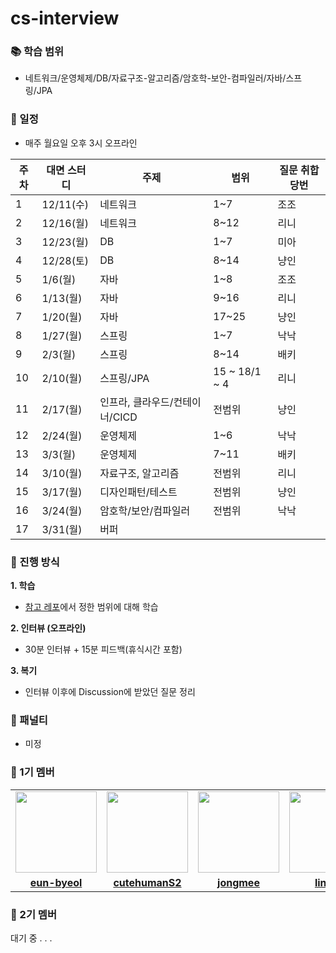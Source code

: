 # cs-interview


### 📚 학습 범위

- 네트워크/운영체제/DB/자료구조-알고리즘/암호학-보안-컴파일러/자바/스프링/JPA

### 📆 일정

- 매주 월요일 오후 3시 오프라인

| 주차 | 대면 스터디     | 주제                       | 범위            | 질문 취합 당번 |
|------|----------------|----------------------------|----------------|---------------|
| 1    | 12/11(수)      | 네트워크                   | 1~7            | 조조          |
| 2    | 12/16(월)      | 네트워크                   | 8~12           | 리니          |
| 3    | 12/23(월)      | DB                         | 1~7            | 미아          |
| 4    | 12/28(토)      | DB                         | 8~14           | 냥인          |
| 5    | 1/6(월)        | 자바                       | 1~8            | 조조          |
| 6    | 1/13(월)       | 자바                       | 9~16           | 리니          |
| 7    | 1/20(월)       | 자바                       | 17~25          | 냥인          |
| 8    | 1/27(월)       | 스프링                     | 1~7            | 낙낙          |
| 9    | 2/3(월)        | 스프링                     | 8~14           | 배키          |
| 10   | 2/10(월)       | 스프링/JPA                 | 15 ~ 18/1 ~ 4      | 리니          |
| 11   | 2/17(월)       | 인프라, 클라우드/컨테이너/CICD | 전범위         | 냥인          |
| 12   | 2/24(월)       | 운영체제                   | 1~6            | 낙낙          |
| 13   | 3/3(월)        | 운영체제                   | 7~11           | 배키          |
| 14   | 3/10(월)       | 자료구조, 알고리즘         | 전범위         | 리니          |
| 15   | 3/17(월)       | 디자인패턴/테스트          | 전범위         | 냥인          |
| 16   | 3/24(월)       | 암호학/보안/컴파일러       | 전범위         | 낙낙          |
| 17   | 3/31(월)       | 버퍼                       |                |               |


### 💎 진행 방식
**1. 학습**
- [참고 레포](https://github.com/ksundong/backend-interview-question)에서 정한 범위에 대해 학습

**2. 인터뷰 (오프라인)**
- 30분 인터뷰 + 15분 피드백(휴식시간 포함)

**3. 복기**
- 인터뷰 이후에 Discussion에 받았던 질문 정리

### 🔨 패널티
- 미정

### 💎 1기 멤버

<table>
 <tr>
    <td align="center"><a href="https://github.com/eun-byeol"><img src="https://avatars.githubusercontent.com/u/62530884?v=4" width="130px;" alt=""></a></td>
    <td align="center"><a href="https://github.com/cutehumanS2"><img src="https://avatars.githubusercontent.com/u/60508828?v=4" width="130px;" alt=""></a></td>
    <td align="center"><a href="https://github.com/jongmee"><img src="https://avatars.githubusercontent.com/u/101439796?v=4" width="130px;" alt=""></a></td>
    <td align="center"><a href="https://github.com/linirini"><img src="https://avatars.githubusercontent.com/u/101927543?v=4" width="130px;" alt=""></a></td>
  </tr>
  <tr>
    <td align="center"><a href="https://github.com/eun-byeol"><b>eun-byeol</b></a></td>
    <td align="center"><a href="https://github.com/cutehumanS2"><b>cutehumanS2</b></a></td>
    <td align="center"><a href="https://github.com/jongmee"><b>jongmee</b></a></td>
    <td align="center"><a href="https://github.com/linirini"><b>linirini</b></a></td>
  </tr>
</table>

### 💍 2기 멤버
대기 중 . . .

<br>
<br>
